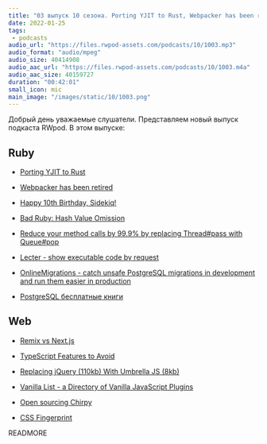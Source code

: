 ```yaml
---
title: "03 выпуск 10 сезона. Porting YJIT to Rust, Webpacker has been retired, Remix vs Next.js, Vanilla List и прочее"
date: 2022-01-25
tags:
 - podcasts
audio_url: "https://files.rwpod-assets.com/podcasts/10/1003.mp3"
audio_format: "audio/mpeg"
audio_size: 40414908
audio_aac_url: "https://files.rwpod-assets.com/podcasts/10/1003.m4a"
audio_aac_size: 40159727
duration: "00:42:01"
small_icon: mic
main_image: "/images/static/10/1003.png"
---
```


Добрый день уважаемые слушатели. Представляем новый выпуск подкаста RWpod. В этом выпуске:

## Ruby

 - [Porting YJIT to Rust](https://bugs.ruby-lang.org/issues/18481)
 - [Webpacker has been retired](https://github.com/rails/webpacker#webpacker-has-been-retired-)
 - [Happy 10th Birthday, Sidekiq!](https://www.mikeperham.com/2022/01/17/happy-10th-birthday-sidekiq/)
 - [Bad Ruby: Hash Value Omission](https://batsov.com/articles/2022/01/20/bad-ruby-hash-value-omission/)


 - [Reduce your method calls by 99.9% by replacing Thread#pass with Queue#pop](https://mensfeld.pl/2022/01/reduce-your-method-calls-by-99-9-by-replacing-threadpass-with-queuepop/)
 - [Lecter - show executable code by request](https://github.com/Neodelf/lecter)
 - [OnlineMigrations - catch unsafe PostgreSQL migrations in development and run them easier in production](https://github.com/fatkodima/online_migrations)
 - [PostgreSQL бесплатные книги](https://postgrespro.ru/education/books)

## Web

 - [Remix vs Next.js](https://remix.run/blog/remix-vs-next)
 - [TypeScript Features to Avoid](https://www.executeprogram.com/blog/typescript-features-to-avoid)
 - [Replacing jQuery (110kb) With Umbrella JS (8kb)](https://www.bennadel.com/blog/4184-replacing-jquery-110kb-with-umbrella-js-8kb.htm#main-content)


 - [Vanilla List - a Directory of Vanilla JavaScript Plugins](https://vanillalist.top/)
 - [Open sourcing Chirpy](https://chirpy.dev/blog/open-source)
 - [CSS Fingerprint](https://csstracking.dev/)


READMORE

